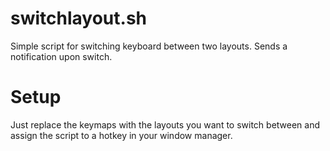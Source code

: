 # switchlayout.sh
Simple script for switching keyboard between two layouts. Sends a notification upon switch.

# Setup
Just replace the keymaps with the layouts you want to switch between and assign the script to a hotkey in your window manager.
